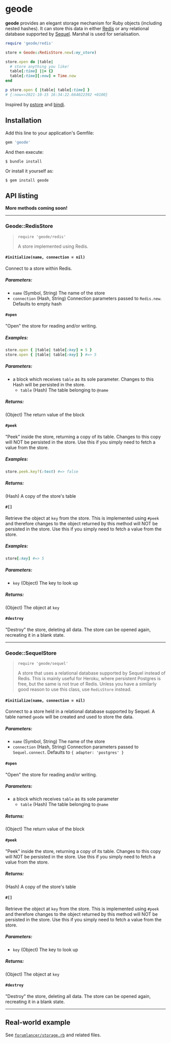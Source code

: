 # geode
**geode** provides an elegant storage mechanism for Ruby objects (including nested hashes).
It can store this data in either [Redis](https://github.com/redis/redis-rb)
or any relational database supported by [Sequel](https://github.com/jeremyevans/sequel).
Marshal is used for serialisation.

```ruby
require 'geode/redis'

store = Geode::RedisStore.new(:my_store)

store.open do |table|
  # store anything you like!
  table[:time] ||= {}
  table[:time][:now] = Time.now
end

p store.open { |table| table[:time] }
# {:now=>2021-10-15 16:34:22.664022392 +0100}
```

Inspired by [pstore](https://github.com/ruby/pstore) and [bindi](https://github.com/havenwood/bindi).

## Installation

Add this line to your application's Gemfile:

```ruby
gem 'geode'
```

And then execute:

    $ bundle install

Or install it yourself as:

    $ gem install geode

## API listing
**More methods coming soon!**

---

### Geode::RedisStore
> `require 'geode/redis'`
>
> A store implemented using Redis.

#### `#initialize(name, connection = nil)`
Connect to a store within Redis.
##### Parameters:
- `name` (Symbol, String) The name of the store
- `connection` (Hash, String) Connection parameters passed to `Redis.new`. Defaults to empty hash

#### `#open`
"Open" the store for reading and/or writing.
##### Examples:
```ruby
store.open { |table| table[:key] = 5 }
store.open { |table| table[:key] } #=> 5
```
##### Parameters:
- a block which receives `table` as its sole parameter. Changes to this Hash will
  be persisted in the store.
   - `table` (Hash) The table belonging to `@name`
##### Returns:
(Object) The return value of the block

#### `#peek`
"Peek" inside the store, returning a copy of its table.
Changes to this copy will NOT be persisted in the store.
Use this if you simply need to fetch a value from the store.
##### Examples:
```ruby
store.peek.key?(:test) #=> false
```
##### Returns:
(Hash) A copy of the store's table

#### `#[]`
Retrieve the object at `key` from the store.
This is implemented using `#peek` and therefore
changes to the object returned by this method will NOT
be persisted in the store.
Use this if you simply need to fetch a value from the store.
##### Examples:
```ruby
store[:key] #=> 5
```
##### Parameters:
- `key` (Object) The key to look up
##### Returns:
(Object) The object at `key`

#### `#destroy`
"Destroy" the store, deleting all data.
The store can be opened again, recreating it in a blank state.

---

### Geode::SequelStore
> `require 'geode/sequel'`
>
> A store that uses a relational database supported by Sequel instead of Redis.
This is mainly useful for Heroku, where persistent Postgres is free, but
the same is not true of Redis.
Unless you have a similarly good reason to use this class, use `RedisStore` instead.

#### `#initialize(name, connection = nil)`
Connect to a store held in a relational database supported by Sequel.
A table named `geode` will be created and used to store the data.
##### Parameters:
- `name` (Symbol, String) The name of the store
- `connection` (Hash, String) Connection parameters passed to `Sequel.connect`. Defaults to `{ adapter: 'postgres' }`

#### `#open`
"Open" the store for reading and/or writing.
##### Parameters:
- a block which receives `table` as its sole parameter
    - `table` (Hash) The table belonging to `@name`
##### Returns:
(Object) The return value of the block

#### `#peek`
"Peek" inside the store, returning a copy of its table.
Changes to this copy will NOT be persisted in the store.
Use this if you simply need to fetch a value from the store.
##### Returns:
(Hash) A copy of the store's table

#### `#[]`
Retrieve the object at `key` from the store.
This is implemented using `#peek` and therefore
changes to the object returned by this method will NOT
be persisted in the store.
Use this if you simply need to fetch a value from the store.
##### Parameters:
- `key` (Object) The key to look up
##### Returns:
(Object) The object at `key`

#### `#destroy`
"Destroy" the store, deleting all data.
The store can be opened again, recreating it in a blank state.

---

## Real-world example
See [`forumlancer/storage.rb`](https://github.com/biqqles/forumlancer/blob/master/src/forumlancer/storage.rb)
and related files.

